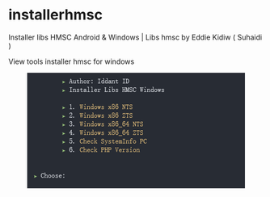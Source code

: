 # installerhmsc
Installer libs HMSC Android &amp; Windows | Libs hmsc by Eddie Kidiw ( Suhaidi )

View tools installer hmsc for windows
<center><img src="Windows/image.png" alt="tools"></center>
